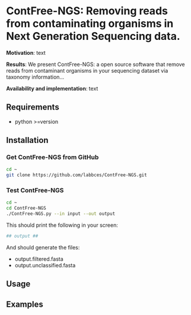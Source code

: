 # ContFree-NGS: Removing reads from contaminating organisms in Next Generation Sequencing data. 

**Motivation**: text

**Results**: We present ContFree-NGS: a open source software that remove reads from contaminant organisms in your sequencing dataset via taxonomy information... 

**Availability and implementation**: text 

## Requirements
* python >=version

## Installation

### Get ContFree-NGS from GitHub
```bash
cd ~
git clone https://github.com/labbces/ContFree-NGS.git 
```
### Test ContFree-NGS
```bash
cd ~
cd ContFree-NGS
./ContFree-NGS.py --in input --out output 
```
This should print the following in your screen:

```bash
## output ##
```
And should generate the files:
* output.filtered.fasta
* output.unclassified.fasta

## Usage

## Examples

